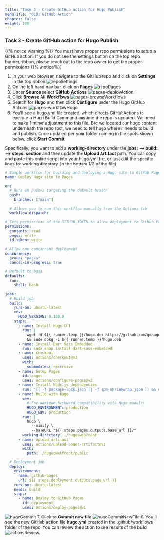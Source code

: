 ```yaml
---
title: "Task 3 - Create GitHub action for Hugo Publish"
menuTitle: "OLD: GitHub Action"
chapter: false
weight: 100
---
```


### Task 3 - Create GitHub action for Hugo Publish 

{{% notice warning %}}  You must have proper repo permissions to setup a GitHub action.  If you do not see the settings button on the top repo banner/ribbon, please reach out to the repo owner to get the proper permissions {{% /notice%}}

1. In your web browser, navigate to the GitHub repo and click on **Settings** in the top ribbon 
![repoSettings](repoSettings.png)
2. On the left hand nav bar, click on **Pages**
![repoPages](repoPages.png)
3. Under **Source** select **GitHub Actions**
![pages-deployAction](pages-deployAction.png)
4. Click **Browse All Workflows**
![pages-browseWorkflows](pages-browseWorkflows.png)
5. Search for **Hugo** and then click **Configure** under the Hugo GitHub Actions
![pages-workflowHugo](pages-workflowHugo.png)
6. You'll see a hugo.yml file created, which directs GitHubActions to execute a Hugo Build Command anytime the repo is updated.  We need to make 1 minor adjustment to this file.  B/c we located our hugo content underneath the repo root, we need to tell hugo where it needs to build and publish. Once updated per your folder naming in the spots shown below, click **Start Commit**

Specifically, you want to add a **working-directory** under the **jobs: --> build: --> steps: section** and then update the **Upload Artifact** path.  You can copy and paste this entire script into your hugo.yml file, or just edit the specific lines for working directory (in the bottom 1/3 of the file)

``` yml
# Sample workflow for building and deploying a Hugo site to GitHub Pages
name: Deploy Hugo site to Pages

on:
  # Runs on pushes targeting the default branch
  push:
    branches: ["main"]

  # Allows you to run this workflow manually from the Actions tab
  workflow_dispatch:

# Sets permissions of the GITHUB_TOKEN to allow deployment to GitHub Pages
permissions:
  contents: read
  pages: write
  id-token: write

# Allow one concurrent deployment
concurrency:
  group: "pages"
  cancel-in-progress: true

# Default to bash
defaults:
  run:
    shell: bash

jobs:
  # Build job
  build:
    runs-on: ubuntu-latest
    env:
      HUGO_VERSION: 0.108.0
    steps:
      - name: Install Hugo CLI
        run: |
          wget -O ${{ runner.temp }}/hugo.deb https://github.com/gohugoio/hugo/releases/download/v${HUGO_VERSION}/hugo_extended_${HUGO_VERSION}_linux-amd64.deb \
          && sudo dpkg -i ${{ runner.temp }}/hugo.deb
      - name: Install Dart Sass Embedded
        run: sudo snap install dart-sass-embedded
      - name: Checkout
        uses: actions/checkout@v3
        with:
          submodules: recursive
      - name: Setup Pages
        id: pages
        uses: actions/configure-pages@v2
      - name: Install Node.js dependencies
        run: "[[ -f package-lock.json || -f npm-shrinkwrap.json ]] && npm ci || true"
      - name: Build with Hugo
        env:
          # For maximum backward compatibility with Hugo modules
          HUGO_ENVIRONMENT: production
          HUGO_ENV: production
        run: |
          hugo \
            --minify \
            --baseURL "${{ steps.pages.outputs.base_url }}/"
        working-directory: ./hugeowebfront
      - name: Upload artifact
        uses: actions/upload-pages-artifact@v1
        with:
          path: ./hugeowebfront/public

  # Deployment job
  deploy:
    environment:
      name: github-pages
      url: ${{ steps.deployment.outputs.page_url }}
    runs-on: ubuntu-latest
    needs: build
    steps:
      - name: Deploy to GitHub Pages
        id: deployment
        uses: actions/deploy-pages@v1

```
![hugoCommit](hugoCommit.png)
7. Click to **Commit new file**
![hugoCommitNewFile](hugoCommitNewFile.png)
8. You'll see the new GitHub action file **hugo.yml** created in the .github/workflows folder of the repo.  You can review the action to see results of the build
![actionsReview.](actionsReview.png)
